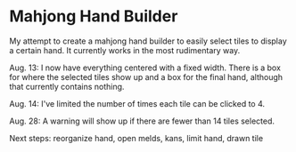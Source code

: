 # Mahjong Hand Builder
 
My attempt to create a mahjong hand builder to easily select tiles to display a certain hand. It currently works in the most rudimentary way.

Aug. 13: I now have everything centered with a fixed width. There is a box for where the selected tiles show up and a box for the final hand, although that currently contains nothing.

Aug. 14: I've limited the number of times each tile can be clicked to 4.

Aug. 28: A warning will show up if there are fewer than 14 tiles selected.

Next steps: reorganize hand, open melds, kans, limit hand, drawn tile